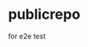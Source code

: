 # publicrepo
for e2e test

















































































